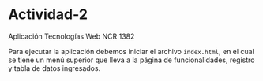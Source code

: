 # Actividad-2

Aplicación Tecnologías Web NCR 1382

Para ejecutar la aplicación debemos iniciar el archivo `index.html`, en el cual se tiene un menú superior que lleva a la página de funcionalidades, registro y tabla de datos ingresados.
